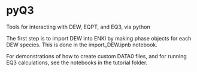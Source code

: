 # pyQ3
Tools for interacting with DEW, EQPT, and EQ3, via python

The first step is to import DEW into ENKI by making phase objects for each DEW species. This is done in the import_DEW.ipnb notebook.

For demonstrations of how to create custom DATA0 files, and for running EQ3 calculations, see the notebooks in the tutorial folder.

